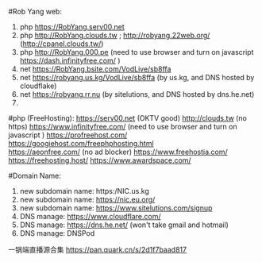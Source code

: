 #Rob Yang web:
1. php https://RobYang.serv00.net
2. php http://RobYang.clouds.tw ; http://robyang.22web.org/  (http://cpanel.clouds.tw/)
3. php http://RobYang.000.pe (need to use browser and turn on javascript https://dash.infinityfree.com/  )
4. net https://RobYang.bsite.com/VodLive/sb8ffa
5. net https://robyang.us.kg/VodLive/sb8ffa (by us.kg, and DNS hosted by cloudflake)
6. net https://robyang.rr.nu (by sitelutions, and DNS hosted by dns.he.net)
7. 


#php (FreeHosting):
https://serv00.net (OKTV good)
http://clouds.tw (no https)
https://www.infinityfree.com/    (need to use browser and turn on javascript )
https://profreehost.com/     
https://googiehost.com/freephphosting.html                
https://aeonfree.com/ (no ad blocker)
https://www.freehostia.com/ 
https://freehosting.host/ 
https://www.awardspace.com/


#Domain Name:
1. new subdomain name: https:/NIC.us.kg
2. new subdomain name: https://nic.eu.org/
3. new subdomain name: https://www.sitelutions.com/signup 
4. DNS manage: https://www.cloudflare.com/
8. DNS manage: https://dns.he.net/ (won't take gmail and hotmail)
9. DNS manage: DNSPod




一锅端直播源合集
https://pan.quark.cn/s/2d1f7baad817
